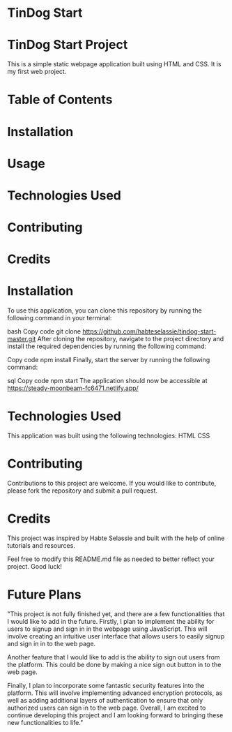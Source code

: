 # TinDog Start
# TinDog Start Project
This is a simple static webpage application built using HTML and CSS. It is my first web project. 

# Table of Contents
# Installation
# Usage
# Technologies Used
# Contributing
# Credits
# Installation
To use this application, you can clone this repository by running the following command in your terminal:

bash
Copy code
git clone https://github.com/habteselassie/tindog-start-master.git
After cloning the repository, navigate to the project directory and install the required dependencies by running the following command:

Copy code
npm install
Finally, start the server by running the following command:

sql
Copy code
npm start
The application should now be accessible at https://steady-moonbeam-fc6471.netlify.app/


# Technologies Used
This application was built using the following technologies:
HTML
CSS

# Contributing
Contributions to this project are welcome. If you would like to contribute, please fork the repository and submit a pull request.

# Credits
This project was inspired by Habte Selassie and built with the help of online tutorials and resources.

Feel free to modify this README.md file as needed to better reflect your project. Good luck!
# Future Plans
"This project is not fully finished yet, and there are a few functionalities that I would like to add in the future. Firstly, I plan to implement the ability for users to signup and sign in in the webpage using JavaScript. This will involve creating an intuitive user interface that allows users to easily signup and sign in in to the web page.

Another feature that I would like to add is the ability to sign out users from the platform. This could be done by making a nice sign out button in to the web page.

Finally, I plan to incorporate some fantastic security features into the platform. This will involve implementing advanced encryption protocols, as well as adding additional layers of authentication to ensure that only authorized users can sign in to the web page. Overall, I am excited to continue developing this project and I am looking forward to bringing these new functionalities to life."





